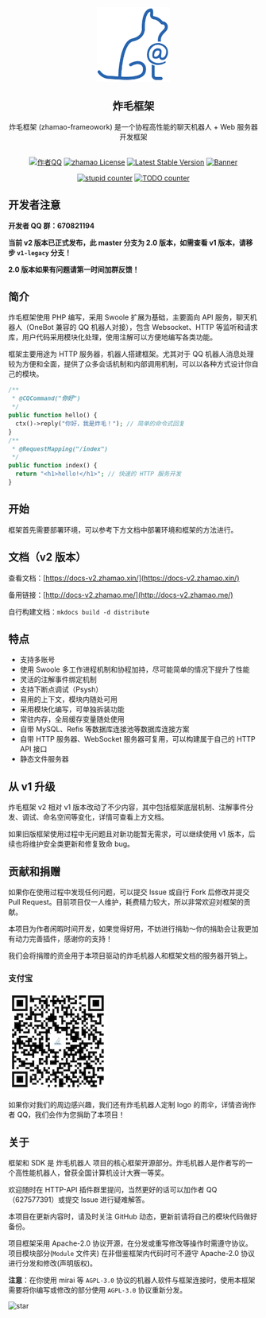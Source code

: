 <div align="center">
  <img src="/resources/images/logo_trans.png" height = "150" alt="炸毛框架"><br>
  <h2>炸毛框架</h2>
  炸毛框架 (zhamao-frameowork) 是一个协程高性能的聊天机器人 + Web 服务器开发框架<br><br>

[![作者QQ](https://img.shields.io/badge/作者QQ-627577391-orange.svg)]()
[![zhamao License](https://img.shields.io/hexpm/l/plug.svg?maxAge=2592000)](https://github.com/zhamao-robot/zhamao-framework/blob/master/LICENSE)
[![Latest Stable Version](http://img.shields.io/packagist/v/zhamao/framework.svg)](https://packagist.org/packages/zhamao/framework)
[![Banner](https://img.shields.io/badge/CQHTTP-v11-black)]()

[![stupid counter](https://img.shields.io/github/search/zhamao-robot/zhamao-framework/stupid.svg)](https://github.com/zhamao-robot/zhamao-framework/search?q=stupid)
[![TODO counter](https://img.shields.io/github/search/zhamao-robot/zhamao-framework/TODO.svg)](https://github.com/zhamao-robot/zhamao-framework/search?q=TODO)

</div>

## 开发者注意
**开发者 QQ 群：670821194**

**当前 v2 版本已正式发布，此 master 分支为 2.0 版本，如需查看 v1 版本，请移步 `v1-legacy` 分支！**

**2.0 版本如果有问题请第一时间加群反馈！**

## 简介
炸毛框架使用 PHP 编写，采用 Swoole 扩展为基础，主要面向 API 服务，聊天机器人（OneBot 兼容的 QQ 机器人对接），包含 Websocket、HTTP 等监听和请求库，用户代码采用模块化处理，使用注解可以方便地编写各类功能。

框架主要用途为 HTTP 服务器，机器人搭建框架。尤其对于 QQ 机器人消息处理较为方便和全面，提供了众多会话机制和内部调用机制，可以以各种方式设计你自己的模块。

```php
/**
 * @CQCommand("你好")
 */
public function hello() {
  ctx()->reply("你好，我是炸毛！"); // 简单的命令式回复
}
/**
 * @RequestMapping("/index")
 */
public function index() {
  return "<h1>hello!</h1>"; // 快速的 HTTP 服务开发
}
```

## 开始
框架首先需要部署环境，可以参考下方文档中部署环境和框架的方法进行。

## 文档（v2 版本）
查看文档：[https://docs-v2.zhamao.xin/](https://docs-v2.zhamao.xin/)

备用链接：[http://docs-v2.zhamao.me/](http://docs-v2.zhamao.me/)

自行构建文档：`mkdocs build -d distribute`

## 特点
- 支持多账号
- 使用 Swoole 多工作进程机制和协程加持，尽可能简单的情况下提升了性能
- 灵活的注解事件绑定机制
- 支持下断点调试（Psysh）
- 易用的上下文，模块内随处可用
- 采用模块化编写，可单独拆装功能
- 常驻内存，全局缓存变量随处使用
- 自带 MySQL、Refis 等数据库连接池等数据库连接方案
- 自带 HTTP 服务器、WebSocket 服务器可复用，可以构建属于自己的 HTTP API 接口
- 静态文件服务器

## 从 v1 升级
炸毛框架 v2 相对 v1 版本改动了不少内容，其中包括框架底层机制、注解事件分发、调试、命名空间等变化，详情可查看上方文档。

如果旧版框架使用过程中无问题且对新功能暂无需求，可以继续使用 v1 版本，后续也将维护安全类更新和修复致命 bug。

## 贡献和捐赠
如果你在使用过程中发现任何问题，可以提交 Issue 或自行 Fork 后修改并提交 Pull Request。目前项目仅一人维护，耗费精力较大，所以非常欢迎对框架的贡献。

本项目为作者闲暇时间开发，如果觉得好用，不妨进行捐助～你的捐助会让我更加有动力完善插件，感谢你的支持！

我们会将捐赠的资金用于本项目驱动的炸毛机器人和框架文档的服务器开销上。

### 支付宝
![支付宝二维码](/resources/images/alipay_img.jpg)

如果你对我们的周边感兴趣，我们还有炸毛机器人定制 logo 的雨伞，详情咨询作者 QQ，我们会作为您捐助了本项目！

## 关于
框架和 SDK 是 炸毛机器人 项目的核心框架开源部分。炸毛机器人是作者写的一个高性能机器人，曾获全国计算机设计大赛一等奖。

欢迎随时在 HTTP-API 插件群里提问，当然更好的话可以加作者 QQ（627577391）或提交 Issue 进行疑难解答。

本项目在更新内容时，请及时关注 GitHub 动态，更新前请将自己的模块代码做好备份。

项目框架采用 Apache-2.0 协议开源，在分发或重写修改等操作时需遵守协议。项目模块部分(`Module` 文件夹) 在非借鉴框架内代码时可不遵守 Apache-2.0 协议进行分发和修改(声明版权)。

**注意**：在你使用 mirai 等 `AGPL-3.0` 协议的机器人软件与框架连接时，使用本框架需要将你编写或修改的部分使用 `AGPL-3.0` 协议重新分发。

![star](https://starchart.cc/zhamao-robot/zhamao-framework.svg)